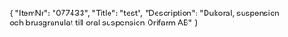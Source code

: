 {
  "ItemNr": "077433",
  "Title": "test",
  "Description": "Dukoral, suspension och brusgranulat till oral suspension Orifarm AB"
}